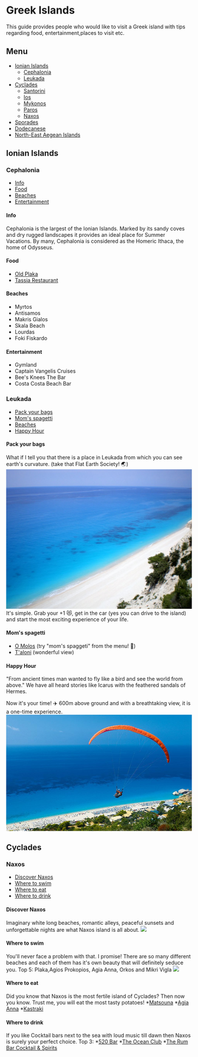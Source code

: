 # Greek Islands
This guide provides people who would like to visit a Greek island with tips regarding food, entertainment,places to visit etc.
## Menu
* [Ionian Islands](#ionian_islands)
  * [Cephalonia](#cephalonia)
  * [Leukada](#leukada)
* [Cyclades](#cyclades)
  * [Santorini](#santorini)
  * [Ios](#ios)
  * [Mykonos](#mykonos)
  * [Paros](#paros)
  * [Naxos](#naxos)
* [Sporades](#sporades)
* [Dodecanese](#dodecanese)
* [North-East Aegean Islands](#north_east_aegean_islands)


## <a name="ionian_islands"></a>Ionian Islands

### <a name="cephalonia"></a>Cephalonia
* [Info](#info)
* [Food](#food)
* [Beaches](#beaches)
* [Entertainment](#entertainment)


#### <a name="info"></a>Info
Cephalonia is the largest of the Ionian Islands. Marked by its sandy coves and dry rugged landscapes it provides an ideal place for Summer Vacations.
By many, Cephalonia is considered as the Homeric Ithaca, the home of Odysseus.

#### <a name="food"></a>Food
* [Old Plaka](http://paliaplaka.gr/)
* [Tassia Restaurant](http://www.tassia.gr/)

#### <a name="beaches"></a>Beaches
* Myrtos
* Antisamos
* Makris Gialos
* Skala Beach
* Lourdas
* Foki Fiskardo

#### <a name="entertainment"></a>Entertainment
* Gymland
* Captain Vangelis Cruises
* Bee's Knees The Bar
* Costa Costa Beach Bar

### <a name="leukada"></a>Leukada
* [Pack your bags](#pack)
* [Mom's spagetti](#hungry)
* [Beaches](#beaches1)
* [Happy Hour](#happy_hour)

#### <a name="pack"></a>Pack your bags
What if I tell you that there is a place in Leukada from which you can see earth's curvature. (take that Flat Earth Society! :earth_asia:)
![](/images/leukada.png)
It's simple. Grab your +1 😻, get in the car (yes you can drive to the island) and start the most exciting experience of your life.

#### <a name="hungry"></a>Mom's spagetti
* [O Molos](https://www.facebook.com/omolos.lefkada/?ref=bookmarks&utm_source=tripadvisor&utm_medium=referral) (try "mom's spaggeti" from the menu! 🍝)
* [T'aloni](http://www.t-aloni.gr/?utm_source=tripadvisor&utm_medium=referral) (wonderful view)

#### <a name="happy_hour"></a>Happy Hour
"From ancient times man wanted to fly like a bird and see the world from above." We have all heard stories like Icarus with the feathered sandals of Hermes.

Now it's your time! ✈️ 600m above ground and with a breathtaking view, it is a one-time experience. ![](/images/para.png)

## <a name="cyclades"></a>Cyclades

### <a name="naxos"></a>Naxos
* [Discover Naxos](#discover)
* [Where to swim](#swim)
* [Where to eat](#eat)
* [Where to drink](#drink)

#### <a name="discover"></a>Discover Naxos
Imaginary white long beaches, romantic alleys, peaceful sunsets and unforgettable nights are what Naxos island is all about.
![](/images/naxos.jpeg)

#### <a name="swim"></a>Where to swim 
You'll never face a problem with that. I promise!
There are so many different beaches and each of them has it's own beauty that will definitely seduce you.
Top 5: Plaka,Agios Prokopios, Agia Anna, Orkos and Mikri Vigla 
![](/images/naxos_beach.jpeg)

#### <a name="eat"></a>Where to eat 
Did you know that Naxos is the most fertile island of Cyclades? Then now you know.
Trust me, you will eat the most tasty potatoes!
*[Matsouna](hhttp://www.ostria.com/naxos_restaurant/?utm_source=tripadvisor&utm_medium=referral)
*[Agia Anna](https://www.facebook.com/dimitris563/?utm_source=tripadvisor&utm_medium=referral)
*[Kastraki](http://www.apolafsinaxos.gr/?utm_source=tripadvisor&utm_medium=referral)

#### <a name="drink"></a>Where to drink
If you like Cocktail bars next to the sea with loud music till dawn then Naxos is surely your perfect choice.
Top 3: 
*[520 Bar](https://www.tripadvisor.com.gr/Attraction_Review-g580192-d6720618-Reviews-520_Bar-Naxos_Town_Naxos_Cyclades_South_Aegean.html)
*[The Ocean Club](https://www.tripadvisor.com.gr/Attraction_Review-g580192-d8332563-Reviews-The_Ocean_Club-Naxos_Town_Naxos_Cyclades_South_Aegean.html)
*[The Rum Bar Cocktail & Spirits](https://www.tripadvisor.com.gr/Attraction_Review-g580192-d12146313-Reviews-The_Rum_Bar_Cocktail_Spirits-Naxos_Town_Naxos_Cyclades_South_Aegean.html)